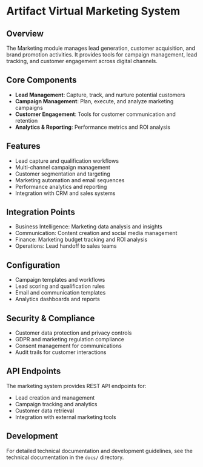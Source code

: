 # Artifact Virtual Marketing System

## Overview

The Marketing module manages lead generation, customer acquisition, and brand promotion activities. It provides tools for campaign management, lead tracking, and customer engagement across digital channels.

## Core Components

- **Lead Management**: Capture, track, and nurture potential customers
- **Campaign Management**: Plan, execute, and analyze marketing campaigns
- **Customer Engagement**: Tools for customer communication and retention
- **Analytics & Reporting**: Performance metrics and ROI analysis

## Features

- Lead capture and qualification workflows
- Multi-channel campaign management
- Customer segmentation and targeting
- Marketing automation and email sequences
- Performance analytics and reporting
- Integration with CRM and sales systems

## Integration Points

- Business Intelligence: Marketing data analysis and insights
- Communication: Content creation and social media management
- Finance: Marketing budget tracking and ROI analysis
- Operations: Lead handoff to sales teams

## Configuration

- Campaign templates and workflows
- Lead scoring and qualification rules
- Email and communication templates
- Analytics dashboards and reports

## Security & Compliance

- Customer data protection and privacy controls
- GDPR and marketing regulation compliance
- Consent management for communications
- Audit trails for customer interactions

## API Endpoints

The marketing system provides REST API endpoints for:

- Lead creation and management
- Campaign tracking and analytics
- Customer data retrieval
- Integration with external marketing tools

## Development

For detailed technical documentation and development guidelines, see the technical documentation in the `docs/` directory.
